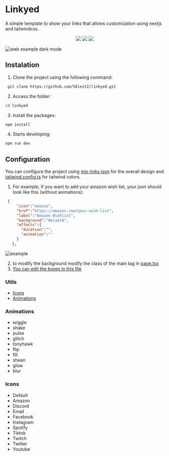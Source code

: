 # Linkyed
A simple template to show your links that allows customization using nextjs and tailwindcss.
<p align="center">
  <a>
    <img src="https://img.shields.io/badge/Next-black?style=for-the-badge&logo=next.js&logoColor=white">
  <a/>
  <a>
    <img src="https://img.shields.io/badge/typescript-%23007ACC.svg?style=for-the-badge&logo=typescript&logoColor=white">
  <a/>
  <a>
    <img src="https://img.shields.io/badge/tailwindcss-%2338B2AC.svg?style=for-the-badge&logo=tailwind-css&logoColor=white">
  <a/>
</p>
<img src="https://i.imgur.com/yMw2p1r.png" alt="web example dark mode"/>

## Instalation
  1. Clone the project using the following command: 

   ```bash
    git clone https://github.com/SbleitZ/linkyed.git
   ```
  2. Access the folder:

   ```bash
   cd linkyed
   ```
  3. Install the packages:
   ```bash
   npm install
   ```
  4. Starts developing:
   ```bash
   npm run dev
   ```
## Configuration

You can configure the project using [mis-links.json](./mis-links.json) for the overall design and [tailwind.config.ts](tailwind.config.ts) for tailwind colors.

1. For example, if you want to add your amazon wish list, your json should look like this (without animations):
 ```json
  {
      "icon":"amazon",
      "href":"https://amazon.com/your-wish-list",
      "label":"Amazon Wishlist",
      "background":"#ecae1d",
      "effects":{
        "duration":"",
        "animation":""
      }
    },
 ```
 <img src="https://i.imgur.com/ivFdUHj.png" alt="example"/>

2. to modify the background modify the class of the main tag in [page.tsx](./src/app/page.tsx#L8,C98)
3. [You can edit the boxes in this file](/src/app/components/Links.tsx)

### Utils
- [Icons](https://www.svgrepo.com)
- [Animations](https://codepen.io/davideast/pen/MWxvzjm)

### Animations
- wiggle
- shake
- pulse
- glitch
- tonyhawk
- flip
- fill
- sheen
- glow
- blur

### Icons
- Default
- Amazon
- Discord
- Email
- Facebook
- Instagram
- Spotify
- Tiktok
- Twitch
- Twitter
- Youtube

